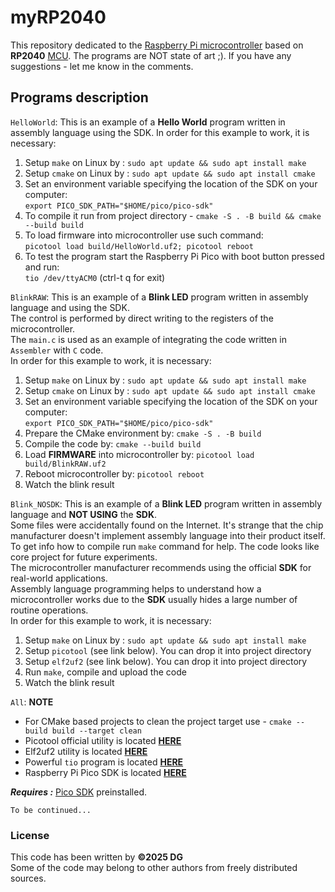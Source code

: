 myRP2040
========
This repository dedicated to the [Raspberry Pi microcontroller][rpi] based on **RP2040** [MCU][mcu]. The programs are NOT state of art ;). If you have any suggestions - let me know in the comments.

Programs description
--------------------
`HelloWorld`: This is an example of a **Hello World** program written in assembly language using the SDK. In order for this example to work, it is necessary:
1. Setup `make` on Linux by : `sudo apt update && sudo apt install make`
2. Setup `cmake` on Linux by : `sudo apt update && sudo apt install cmake`
3. Set an environment variable specifying the location of the SDK on your computer:  
`export PICO_SDK_PATH="$HOME/pico/pico-sdk"`
4. To compile it run from project directory - `cmake -S . -B build && cmake --build build`
5. To load firmware into microcontroller use such command:  
`picotool load build/HelloWorld.uf2; picotool reboot`
6. To test the program start the Raspberry Pi Pico with boot button pressed and run:  
`tio /dev/ttyACM0` (ctrl-t q for exit)

`BlinkRAW`: This is an example of a **Blink LED** program written in assembly language and using the SDK.  
The control is performed by direct writing to the registers of the microcontroller.  
The `main.c` is used as an example of integrating the code written in `Assembler` with `C` code.  
In order for this example to work, it is necessary:
1. Setup `make` on Linux by : `sudo apt update && sudo apt install make`
2. Setup `cmake` on Linux by : `sudo apt update && sudo apt install cmake`
3. Set an environment variable specifying the location of the SDK on your computer:  
`export PICO_SDK_PATH="$HOME/pico/pico-sdk"`
4. Prepare the CMake environment by: `cmake -S . -B build`
5. Compile the code by: `cmake --build build`
6. Load **FIRMWARE** into microcontroller by: `picotool load build/BlinkRAW.uf2`
7. Reboot microcontroller by: `picotool reboot`
8. Watch the blink result

`Blink_NOSDK`: This is an example of a **Blink LED** program written in assembly language and **NOT USING** the **SDK**.  
Some files were accidentally found on the Internet. It's strange that the chip manufacturer doesn't implement assembly language into their product itself.  
To get info how to compile run `make` command for help. The code looks like core project for future experiments.  
The microcontroller manufacturer recommends using the official **SDK** for real-world applications.  
Assembly language programming helps to understand how a microcontroller works due to the **SDK** usually hides a large number of routine operations.  
In order for this example to work, it is necessary:
1. Setup `make` on Linux by : `sudo apt update && sudo apt install make`
2. Setup `picotool` (see link below). You can drop it into project directory
3. Setup `elf2uf2` (see link below). You can drop it into project directory
4. Run `make`, compile and upload the code
5. Watch the blink result

`All`: **NOTE**
* For CMake based projects to clean the project target use - `cmake --build build --target clean`
* Picotool official utility is located **[HERE][picotool]**
* Elf2uf2 utility is located **[HERE][elf2uf2]**
* Powerful `tio` program is located **[HERE][tio]**
* Raspberry Pi Pico SDK is located **[HERE][picosdk]**  

***Requires :*** [Pico SDK][picosdk] preinstalled.

`To be continued...`

### License

This code has been written by **©2025 DG**  
Some of the code may belong to other authors from freely distributed sources.

[tio]:https://github.com/tio/tio.git
[rpi]:https://www.raspberrypi.com/products/raspberry-pi-pico
[mcu]:https://en.wikipedia.org/wiki/Microcontroller
[picotool]:https://github.com/raspberrypi/picotool.git
[picosdk]:https://github.com/raspberrypi/pico-sdk.git
[elf2uf2]:https://github.com/rej696/elf2uf2.git
